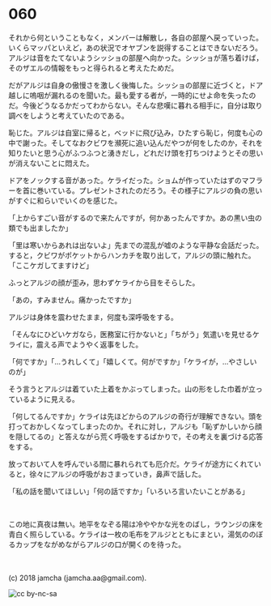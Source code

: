 # 060

それから何ということもなく，メンバーは解散し，各自の部屋へ戻っていった。いくらマッパといえど，あの状況でオヤブンを説得することはできないだろう。アルジは音をたてないようシッショの部屋へ向かった。シッショが落ち着けば，そのザエルの情報をもっと得られると考えたためだ。  

だがアルジは自身の傲慢さを激しく後悔した。シッショの部屋に近づくと，ドア越しに嗚咽が漏れるのを聞いた。最も愛する者が，一時的にせよ命を失ったのだ。今後どうなるかだってわからない。そんな悲嘆に暮れる相手に，自分は取り調べをしようと考えていたのである。  

恥じた。アルジは自室に帰ると，ベッドに飛び込み，ひたすら恥じ，何度も心の中で謝った。そしてなおクビワを瀕死に追い込んだやつが何をしたのか，それを知りたいと思う心がふつふつと湧きだし，どれだけ頭を打ちつけようとその思いが消えないことに悶えた。  

ドアをノックする音があった。ケライだった。ショムが作っていたはずのマフラーを首に巻いている。プレゼントされたのだろう。その様子にアルジの負の思いがすぐに和らいでいくのを感じた。  

「上からすごい音がするので来たんですが，何かあったんですか。あの黒い虫の類でも出ましたか」  

「里は寒いからあれは出ないよ」先までの混乱が嘘のような平静な会話だった。すると，クビワがポケットからハンカチを取り出して，アルジの頭に触れた。「ここケガしてますけど」  

ふっとアルジの顔が歪み，思わずケライから目をそらした。  

「あの，すみません。痛かったですか」  

アルジは身体を震わせたまま，何度も深呼吸をする。  

「そんなにひどいケガなら，医務室に行かないと」「ちがう」気遣いを見せるケライに，震える声でようやく返事をした。  

「何ですか」「…うれしくて」「嬉しくて。何がですか」「ケライが，…やさしいのが」  

そう言うとアルジは着ていた上着をかぶってしまった。山の形をした巾着が立っているように見える。  

「何してるんですか」ケライは先ほどからのアルジの奇行が理解できない。頭を打っておかしくなってしまったのか。それに対し，アルジも「恥ずかしいから顔を隠してるの」と答えながら荒く呼吸をするばかりで，その考えを裏づける応答をする。  

放っておいて人を呼んでいる間に暴れられても厄介だ。ケライが途方にくれていると，徐々にアルジの呼吸がおさまっていき，鼻声で話した。  

「私の話を聞いてほしい」「何の話ですか」「いろいろ言いたいことがある」  

<br>  

この地に真夜は無い。地平をなぞる陽は冷ややかな光をのばし，ラウンジの床を青白く照らしている。ケライは一枚の毛布をアルジとともにまとい，湯気ののぼるカップをながめながらアルジの口が開くのを待った。  

<br>  
<br>  
(c) 2018 jamcha (jamcha.aa@gmail.com).  

![cc by-nc-sa](http://i.creativecommons.org/l/by-nc-sa/4.0/88x31.png)
